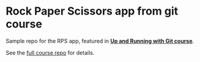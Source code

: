# Rock Paper Scissors app from git course

Sample repo for the RPS app, featured in [**Up and Running with Git course**](https://github.com/talkpython/pragmatic-git-course).

See the [full course repo](https://github.com/talkpython/pragmatic-git-course) for details.
